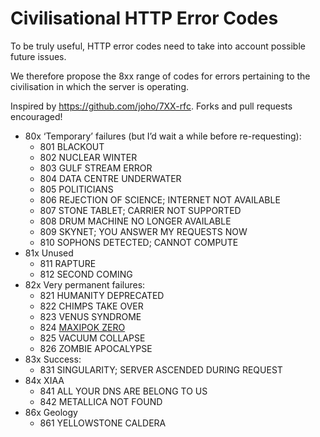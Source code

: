 # Civilisational HTTP Error Codes

To be truly useful, HTTP error codes need to take into account possible future issues.

We therefore propose the 8xx range of codes for errors pertaining to the civilisation
in which the server is operating.

Inspired by https://github.com/joho/7XX-rfc. Forks and pull requests encouraged!

 * 80x ‘Temporary’ failures (but I’d wait a while before re-requesting):
   - 801 BLACKOUT
   - 802 NUCLEAR WINTER
   - 803 GULF STREAM ERROR
   - 804 DATA CENTRE UNDERWATER
   - 805 POLITICIANS
   - 806 REJECTION OF SCIENCE; INTERNET NOT AVAILABLE
   - 807 STONE TABLET; CARRIER NOT SUPPORTED
   - 808 DRUM MACHINE NO LONGER AVAILABLE
   - 809 SKYNET; YOU ANSWER MY REQUESTS NOW
   - 810 SOPHONS DETECTED; CANNOT COMPUTE
 * 81x Unused
   - 811 RAPTURE
   - 812 SECOND COMING
 * 82x Very permanent failures:
   - 821 HUMANITY DEPRECATED
   - 822 CHIMPS TAKE OVER
   - 823 VENUS SYNDROME
   - 824 [MAXIPOK ZERO](http://www.existential-risk.org/concept.pdf)
   - 825 VACUUM COLLAPSE
   - 826 ZOMBIE APOCALYPSE
 * 83x Success:
   - 831 SINGULARITY; SERVER ASCENDED DURING REQUEST
 * 84x XIAA
   - 841 ALL YOUR DNS ARE BELONG TO US
   - 842 METALLICA NOT FOUND
 * 86x Geology
   - 861 YELLOWSTONE CALDERA
